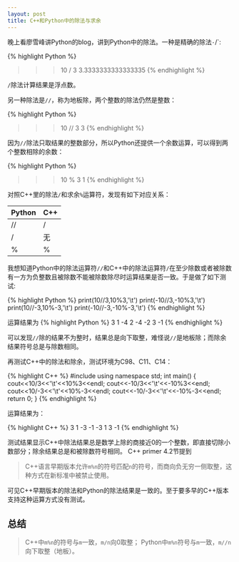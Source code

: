 ```yaml
---
layout: post
title: C++和Python中的除法与求余
---
```


晚上看廖雪峰讲Python的blog，讲到Python中的除法。一种是精确的除法`·`/`:

{% highlight Python %}
>>> 10 / 3
3.3333333333333335
{% endhighlight %}

`/`除法计算结果是浮点数。

另一种除法是`//`，称为地板除，两个整数的除法仍然是整数：

{% highlight Python %}
>>> 10 // 3
3
{% endhighlight %}

因为`//`除法只取结果的整数部分，所以Python还提供一个余数运算，可以得到两个整数相除的余数：

{% highlight Python %}
>>> 10 % 3
1
{% endhighlight %}

对照C++里的除法`/`和求余`%`运算符，发现有如下对应关系：

|Python|C++|
|----|----|
| // |  / |
| /  | 无 |
| %  |  % |

我想知道Python中的除法运算符`//`和C++中的除法运算符`/`在至少除数或者被除数有一方为负整数且被除数不能被除数除尽时运算结果是否一致。于是做了如下测试:

{% highlight Python %}
print(10//3,10%3,'\t')
print(-10//3,-10%3,'\t')
print(10//-3,10%-3,'\t')
print(-10//-3,-10%-3,'\t')
{% endhighlight %}

运算结果为
{% highlight Python %}
3 1
-4 2
-4 -2
3 -1
{% endhighlight %}

可以发现`//`除的结果不为整时，结果总是向下取整，难怪说`//`是地板除；而除余结果符号总是与除数相同。

再测试C++中的除法和除余，测试环境为C98、C11、C14：

{% highlight C++ %}
#include <iostream>
using namespace std;
int main()
{
    cout<<10/3<<'\t'<<10%3<<endl;
    cout<<-10/3<<'\t'<<-10%3<<endl;
    cout<<10/-3<<'\t'<<10%-3<<endl;
    cout<<-10/-3<<'\t'<<-10%-3<<endl;
    return 0;
}
{% endhighlight %}

运算结果为：

{% highlight C++ %}
3       1
-3      -1
-3      1
3       -1
{% endhighlight %}

测试结果显示C++中除法结果总是数学上除的商接近0的一个整数，即直接切除小数部分；除余结果总是和被除数符号相同。
C++ primer 4.2节提到

>C++语言早期版本允许`m%n`的符号匹配`n`的符号，而商向负无穷一侧取整，这种方式在新标准中被禁止使用。

可见C++早期版本的除法和Python的除法结果是一致的。至于要多早的C++版本支持这种运算方式没有测试。

## 总结

>C++中`m%n`的符号与`m`一致，`m/n`向0取整；
Python中`m%n`符号与`m`一致，`m//n`向下取整（地板）。
